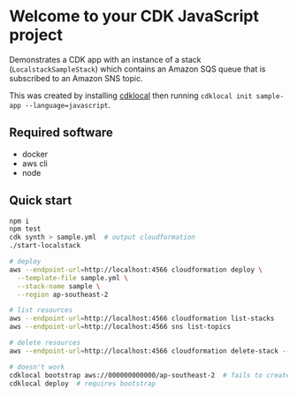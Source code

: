 # Welcome to your CDK JavaScript project

Demonstrates a CDK app with an instance of a stack (`LocalstackSampleStack`)
which contains an Amazon SQS queue that is subscribed to an Amazon SNS topic.

This was created by installing [cdklocal](https://github.com/localstack/aws-cdk-local)
then running `cdklocal init sample-app --language=javascript`.

## Required software
- docker
- aws cli
- node

## Quick start
```sh
npm i
npm test
cdk synth > sample.yml  # output cloudformation
./start-localstack

# deploy
aws --endpoint-url=http://localhost:4566 cloudformation deploy \
  --template-file sample.yml \
  --stack-name sample \
  --region ap-southeast-2

# list resources
aws --endpoint-url=http://localhost:4566 cloudformation list-stacks
aws --endpoint-url=http://localhost:4566 sns list-topics

# delete resources
aws --endpoint-url=http://localhost:4566 cloudformation delete-stack --stack-name sample

# doesn't work
cdklocal bootstrap aws://000000000000/ap-southeast-2  # fails to create stack, dunno why
cdklocal deploy  # requires bootstrap
```
